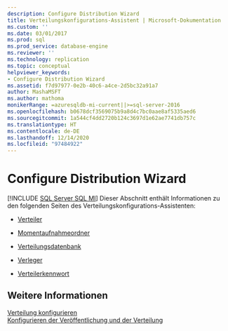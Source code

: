 ```yaml
---
description: Configure Distribution Wizard
title: Verteilungskonfigurations-Assistent | Microsoft-Dokumentation
ms.custom: ''
ms.date: 03/01/2017
ms.prod: sql
ms.prod_service: database-engine
ms.reviewer: ''
ms.technology: replication
ms.topic: conceptual
helpviewer_keywords:
- Configure Distribution Wizard
ms.assetid: f7d97977-0e2b-40c6-a4ce-2d5bc32a91a7
author: MashaMSFT
ms.author: mathoma
monikerRange: =azuresqldb-mi-current||>=sql-server-2016
ms.openlocfilehash: b0678dcf3569075b9a8d4c7bc0aae8af5335aed6
ms.sourcegitcommit: 1a544cf4dd2720b124c3697d1e62ae7741db757c
ms.translationtype: HT
ms.contentlocale: de-DE
ms.lasthandoff: 12/14/2020
ms.locfileid: "97484922"
---
```

# <a name="configure-distribution-wizard"></a>Configure Distribution Wizard
[!INCLUDE [SQL Server SQL MI](../../includes/applies-to-version/sql-asdbmi.md)]
  Dieser Abschnitt enthält Informationen zu den folgenden Seiten des Verteilungskonfigurations-Assistenten:  
  
-   [Verteiler](../../relational-databases/replication/distributor.md)  
  
-   [Momentaufnahmeordner](../../relational-databases/replication/snapshot-folder.md)  
  
-   [Verteilungsdatenbank](../../relational-databases/replication/distribution-database.md)  
  
-   [Verleger](../../relational-databases/replication/publishers.md)  
  
-   [Verteilerkennwort](../../relational-databases/replication/distributor-password.md)  
  
## <a name="see-also"></a>Weitere Informationen  
 [Verteilung konfigurieren](../../relational-databases/replication/configure-distribution.md)   
 [Konfigurieren der Veröffentlichung und der Verteilung](../../relational-databases/replication/configure-publishing-and-distribution.md)   

  
  
